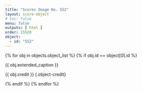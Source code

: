 ```yaml
---
title: "Scores Image No. 552"
layout: score-object
# toc: false
menu: false
outputs: [ html ]
order: 15520
object:
  - id: "552"
---
```


{% for obj in objects.object_list %}
{% if obj.id == object[0].id %}

{{ obj.extended_caption }}

{{ obj.credit }} {.object-credit}

{% endif %}
{% endfor %}
